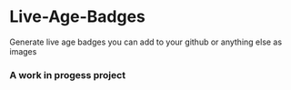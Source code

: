# Live-Age-Badges

Generate live age badges you can add to your github or anything else as images

### A work in progess project
